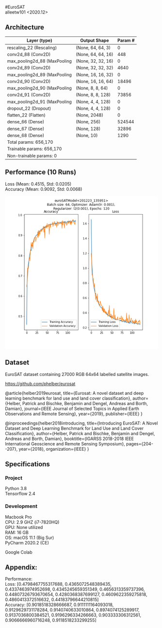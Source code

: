 #EuroSAT  
alleetw101 <2020.12>

## Architecture

Layer (type)                 | Output Shape              | Param #
---------------------------- | ------------------------- | ------------
rescaling_22 (Rescaling)     |(None, 64, 64, 3)         |0         
conv2d_88 (Conv2D)           |(None, 64, 64, 16)        |448       
max_pooling2d_88 (MaxPooling |(None, 32, 32, 16)        |0         
conv2d_89 (Conv2D)           |(None, 32, 32, 32)        |4640      
max_pooling2d_89 (MaxPooling |(None, 16, 16, 32)        |0         
conv2d_90 (Conv2D)           |(None, 16, 16, 64)        |18496     
max_pooling2d_90 (MaxPooling |(None, 8, 8, 64)          |0         
conv2d_91 (Conv2D)           |(None, 8, 8, 128)         |73856     
max_pooling2d_91 (MaxPooling |(None, 4, 4, 128)         |0         
dropout_22 (Dropout)         |(None, 4, 4, 128)         |0         
flatten_22 (Flatten)         |(None, 2048)              |0         
dense_66 (Dense)             |(None, 256)               |524544    
dense_67 (Dense)             |(None, 128)               |32896     
dense_68 (Dense)             |(None, 10)                |1290      
Total params: 656,170  |
Trainable params: 656,170 | 
Non-trainable params: 0  |

## Performance (10 Runs)

Loss (Mean: 0.4515, Std: 0.0205)  
Accuracy (Mean: 0.9092, Std: 0.0068)

![traininggraph](201223_135951.png)

## Dataset

EuroSAT dataset containing 27000 RGB 64x64 labelled satellite images.

https://github.com/phelber/eurosat

@article{helber2019eurosat,
  title={Eurosat: A novel dataset and deep learning benchmark for land use and land cover classification},
  author={Helber, Patrick and Bischke, Benjamin and Dengel, Andreas and Borth, Damian},
  journal={IEEE Journal of Selected Topics in Applied Earth Observations and Remote Sensing},
  year={2019},
  publisher={IEEE}
}

@inproceedings{helber2018introducing,
  title={Introducing EuroSAT: A Novel Dataset and Deep Learning Benchmark for Land Use and Land Cover Classification},
  author={Helber, Patrick and Bischke, Benjamin and Dengel, Andreas and Borth, Damian},
  booktitle={IGARSS 2018-2018 IEEE International Geoscience and Remote Sensing Symposium},
  pages={204--207},
  year={2018},
  organization={IEEE}
}

## Specifications

### Project

Python 3.8  
Tensorflow 2.4  

### Development

Macbook Pro  
CPU: 2.9 GHZ (i7-7820HQ)  
GPU: None utilized  
RAM: 16 GB  
OS: macOS 11.1 (Big Sur)  
PyCharm 2020.2 (CE)  

Google Colab

## Appendix:
Performance:  
Loss: [0.4798467755317688, 0.4365072548389435, 0.4337463974952698, 0.4345245659351349, 0.4656313359737396, 0.44807326793670654, 0.4280368387699127, 0.4609622359275818, 0.4860413372516632, 0.44183796644210815]  
Accuracy: [0.9018518328666687, 0.9111111164093018, 0.9129629731178284, 0.9140740633010864, 0.8974074125289917, 0.9137036800384521, 0.9196296334266663, 0.903333306312561, 0.9066666960716248, 0.9118518233299255]  
